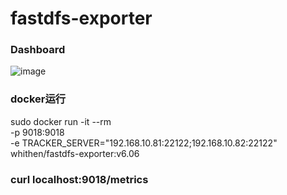 # fastdfs-exporter
### Dashboard

![image](https://github.com/whithen/fastdfs-exporter/blob/master/FastDFSMonitor.png)

### docker运行

sudo docker run -it --rm \
-p 9018:9018 \
-e TRACKER_SERVER="192.168.10.81:22122;192.168.10.82:22122" \
whithen/fastdfs-exporter:v6.06

### curl localhost:9018/metrics
